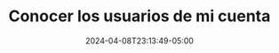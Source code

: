 ---
weight: 200
title: "Conocer los usuarios de mi cuenta"
description: "Conocer los usuarios de mi cuenta"
icon: "category"
color: "primary"
date: "2024-04-08T23:13:49-05:00"
lastmod: "2024-04-08T23:13:49-05:00"
draft: false
toc: true
---
